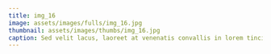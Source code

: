 ```yaml
--- 
title: img_16
image: assets/images/fulls/img_16.jpg 
thumbnail: assets/images/thumbs/img_16.jpg 
caption: Sed velit lacus, laoreet at venenatis convallis in lorem tincidunt. 
--- 
```

